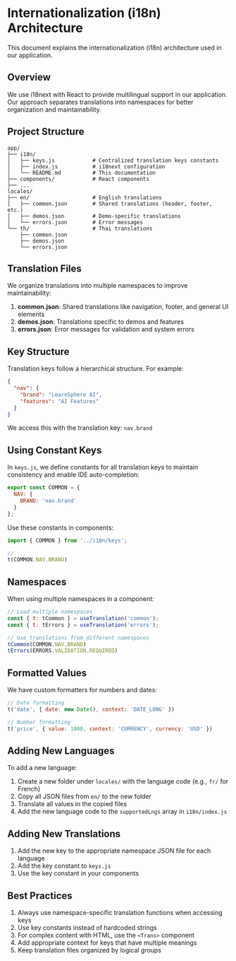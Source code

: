 # Internationalization (i18n) Architecture

This document explains the internationalization (i18n) architecture used in our application.

## Overview

We use i18next with React to provide multilingual support in our application. Our approach separates translations into namespaces for better organization and maintainability.

## Project Structure

```
app/
├── i18n/
│   ├── keys.js            # Centralized translation keys constants
│   ├── index.js           # i18next configuration
│   └── README.md          # This documentation
├── components/            # React components
├── ...
locales/
├── en/                    # English translations
│   ├── common.json        # Shared translations (header, footer, etc.)
│   ├── demos.json         # Demo-specific translations
│   └── errors.json        # Error messages
└── th/                    # Thai translations
    ├── common.json
    ├── demos.json
    └── errors.json
```

## Translation Files

We organize translations into multiple namespaces to improve maintainability:

1. **common.json**: Shared translations like navigation, footer, and general UI elements
2. **demos.json**: Translations specific to demos and features
3. **errors.json**: Error messages for validation and system errors

## Key Structure

Translation keys follow a hierarchical structure. For example:

```json
{
  "nav": {
    "brand": "LearnSphere AI",
    "features": "AI Features"
  }
}
```

We access this with the translation key: `nav.brand`

## Using Constant Keys

In `keys.js`, we define constants for all translation keys to maintain consistency and enable IDE auto-completion:

```javascript
export const COMMON = {
  NAV: {
    BRAND: 'nav.brand'
  }
};
```

Use these constants in components:

```javascript
import { COMMON } from '../i18n/keys';

// ...
t(COMMON.NAV.BRAND)
```

## Namespaces

When using multiple namespaces in a component:

```javascript
// Load multiple namespaces
const { t: tCommon } = useTranslation('common');
const { t: tErrors } = useTranslation('errors');

// Use translations from different namespaces
tCommon(COMMON.NAV.BRAND)
tErrors(ERRORS.VALIDATION.REQUIRED)
```

## Formatted Values

We have custom formatters for numbers and dates:

```javascript
// Date formatting
t('date', { date: new Date(), context: 'DATE_LONG' })

// Number formatting
t('price', { value: 1000, context: 'CURRENCY', currency: 'USD' })
```

## Adding New Languages

To add a new language:

1. Create a new folder under `locales/` with the language code (e.g., `fr/` for French)
2. Copy all JSON files from `en/` to the new folder
3. Translate all values in the copied files
4. Add the new language code to the `supportedLngs` array in `i18n/index.js`

## Adding New Translations

1. Add the new key to the appropriate namespace JSON file for each language
2. Add the key constant to `keys.js`
3. Use the key constant in your components

## Best Practices

1. Always use namespace-specific translation functions when accessing keys
2. Use key constants instead of hardcoded strings
3. For complex content with HTML, use the `<Trans>` component
4. Add appropriate context for keys that have multiple meanings
5. Keep translation files organized by logical groups 